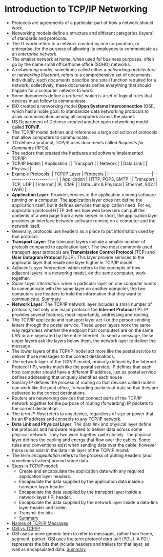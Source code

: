 # Introduction to TCP/IP Networking

- Protocols are agreements of a particular part of how a network should work.
- Networking models define a structure and different categories (layers) of standards and protocols.
- The IT world refers to a network created by one corporation, or enterprise, for the purpose of allowing its employees to communicate as an _enterprise network_.
- The smaller network at home, when used for business purposes, often go by the name small office/home office (SOHO) networks.
- A _networking model_, sometimes called either a _networking architecture_ or _networking blueprint_, refers to a comprehensive set of documents. Individually, each documents describe one small function required for a network; collectively, these documents define everything that should happen for a computer network to work.
- Some documents define a _protocol_, which is a set of logical rules that devices must follow to communicate.
- ISO created a networking model **Open Systems Interconnection** (OSI), which had a noble goal: to standardize data networking protocols to allow communication among all computers across the planet.
- US Department of Defense created another open networking model called **TCP/IP**.
- The TCP/IP model defines and references a large collection of protocols that allow computers to commuincate.
- TO define a protocol, TCP/IP uses documents called _Requests for Comments_ (RFCs).
- The vedors that created the hardware and software implemented TCP/IP.
- TCP/IP Model:
    | Application |
    | Transport   |
    | Network     |
    | Data Link   |
    | Physical    |
- Example Protocols:
    | TCP/IP Layer         | Protocols               |
    |----------------------|-------------------------|
    | Application          | HTTP, POP3, SMTP        |
    | Transport            | TCP, UDP                |
    | Internet             | IP, ICMP                |
    | Data Link & Physical | Ethernet, 802.11 (WiFi) |
- **Application Layer**: Provide services to the application running software running on a computer. The application layer does not define the application itself, but it defines services that application need. For ex, application protocol HTTP defines how web browsers can pull the contents of a web page from a web server. In short, the application layer provides an interface between software running on a computer and the network itself.
- Generally, protocols use headers as a place to put information used by that protocol.
- **Transport Layer**: The transport layers include a smaller number of protcols compared to application layer. The two most commonly used transport layer protocols are **Transmission Control Protocol** (TCP) and **User Datagram Protocol** (UDP). This layer provide services to the applicatio layer that reside one layer higher in TCP/IP model.
- _Adjacent Layer Interaction_: which refers to the concepts of how adjacent layers in a networkig model, on the same computer, work together.
- _Same Layer Interaction_: when a particular layer on one computer wants to communicate with the same layer on another computer, the two computers use headers to hold the information that they want to communicate. [Summary](https://postimg.cc/WqRRhLL3)
- **Network Layer**: The TCP/IP network layer includes a small number of protocols, but only one major protocol: the **Internet Protocol** (IP). IP provides several features, most importantly, addressing and routing.
- The TCP/IP applicatio and transport layer act like the person sending letters through the postal service. These upper layers work the same way regardless whether the endpoint host computers are on the same LAN or are seperated by the entire Internet. To send a message, these upper layers ask the layers below them, the network layer to deliver the message.
- The lower layers of the TCP/IP model act more like the postal service to deliver those messages to the correct destinations.
- The network layer of the TCP/IP model, primarly defined by the Internet Protocol (IP), works much like the postal service. IP defines that each host computer should have a different IP address, just as postal service defines addressing that uniquely identifies each house
- Similary IP defines the process of routing so that devices called routers can work like the post office, forwarding packets of data so that they are delivered to the correct destinations.
- Routers are networking devices that connect parts of the TCP/IP network together for the purpose of routing (forwarding) IP packets to the correct destination.
- The term _IP Host_ refers to any device, regardless of size or power that hs an IP address and connects to any TCP/IP network.
- **Data Link and Physical Layer**: The data link and physical layer define the protocols and hardware required to deliver data across some physical network. They two work together quite closely. The physical layer defines the cabling and energy that flow over the cables. Some rules and conventions exist when sending data over the cable; however those rules exist in the data link layer of the TCP/IP model.
- The term _encapsulation_ refers to the process of putting headers (and sometimes trailers) around some data.
- Steps in TCP/IP model:
    - Create and encapsulate the application data with any required application layer headers.
    - Encapsulate the data supplied by the application data inside a transport layer header.
    - Encapsulate the data supplied by the transport layer inside a network layer (IP) header.
    - Encapsulate the data supplied by the network layer inside a data-link layer header and trailer.
    - Transmit the bits.
    - [Summary](https://postimg.cc/ygcYKJxZ)
- [Names of TCP/IP Messages](https://postimg.cc/jDHnbdgm)
- [OSI vs TCP/IP](https://postimg.cc/7Jxc9NsX)
- OSI uses a more generic term to refer to messages, rather than frame, segment, packet. OSI uses the term _protocol data unit_ (PDU). A PDU represents the bits that include headers and trailers for that layer, as well as encapsulated data. [Summary](https://postimg.cc/rzKYVK6D)
